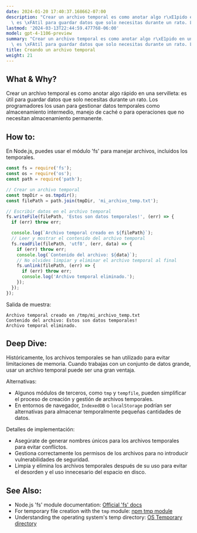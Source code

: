 ```yaml
---
date: 2024-01-20 17:40:37.168662-07:00
description: "Crear un archivo temporal es como anotar algo r\xE1pido en una servilleta:\
  \ es \xFAtil para guardar datos que solo necesitas durante un rato. Los programadores\u2026"
lastmod: '2024-03-13T22:44:59.477768-06:00'
model: gpt-4-1106-preview
summary: "Crear un archivo temporal es como anotar algo r\xE1pido en una servilleta:\
  \ es \xFAtil para guardar datos que solo necesitas durante un rato. Los programadores\u2026"
title: Creando un archivo temporal
weight: 21
---
```


## What & Why?
Crear un archivo temporal es como anotar algo rápido en una servilleta: es útil para guardar datos que solo necesitas durante un rato. Los programadores los usan para gestionar datos temporales como almacenamiento intermedio, manejo de caché o para operaciones que no necesitan almacenamiento permanente.

## How to:

En Node.js, puedes usar el módulo 'fs' para manejar archivos, incluidos los temporales.

```javascript
const fs = require('fs');
const os = require('os');
const path = require('path');

// Crear un archivo temporal
const tmpDir = os.tmpdir();
const filePath = path.join(tmpDir, 'mi_archivo_temp.txt');

// Escribir datos en el archivo temporal
fs.writeFile(filePath, 'Estos son datos temporales!', (err) => {
  if (err) throw err;

  console.log(`Archivo temporal creado en ${filePath}`);
  // Leer y mostrar el contenido del archivo temporal
  fs.readFile(filePath, 'utf8', (err, data) => {
    if (err) throw err;
    console.log(`Contenido del archivo: ${data}`);
    // No olvides limpiar y eliminar el archivo temporal al final
    fs.unlink(filePath, (err) => {
      if (err) throw err;
      console.log('Archivo temporal eliminado.');
    });
  });
});
```

Salida de muestra:
```
Archivo temporal creado en /tmp/mi_archivo_temp.txt
Contenido del archivo: Estos son datos temporales!
Archivo temporal eliminado.
```

## Deep Dive:

Históricamente, los archivos temporales se han utilizado para evitar limitaciones de memoria. Cuando trabajas con un conjunto de datos grande, usar un archivo temporal puede ser una gran ventaja. 

Alternativas:
- Algunos módulos de terceros, como `tmp` y `tempfile`, pueden simplificar el proceso de creación y gestión de archivos temporales.
- En entornos de navegador, `IndexedDB` o `localStorage` podrían ser alternativas para almacenar temporalmente pequeñas cantidades de datos.

Detalles de implementación:
- Asegúrate de generar nombres únicos para los archivos temporales para evitar conflictos.
- Gestiona correctamente los permisos de los archivos para no introducir vulnerabilidades de seguridad.
- Limpia y elimina los archivos temporales después de su uso para evitar el desorden y el uso innecesario del espacio en disco.

## See Also:

- Node.js 'fs' module documentation: [Official 'fs' docs](https://nodejs.org/api/fs.html)
- For temporary file creation with the `tmp` module: [npm tmp module](https://www.npmjs.com/package/tmp)
- Understanding the operating system's temp directory: [OS Temporary directory](https://nodejs.org/api/os.html#ostmpdir)
